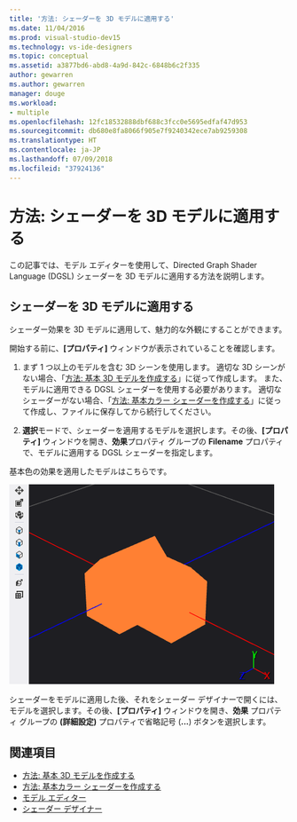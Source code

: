 ```yaml
---
title: '方法: シェーダーを 3D モデルに適用する'
ms.date: 11/04/2016
ms.prod: visual-studio-dev15
ms.technology: vs-ide-designers
ms.topic: conceptual
ms.assetid: a3877bd6-abd8-4a9d-842c-6848b6c2f335
author: gewarren
ms.author: gewarren
manager: douge
ms.workload:
- multiple
ms.openlocfilehash: 12fc18532888dbf688c3fcc0e5695edfaf47d953
ms.sourcegitcommit: db680e8fa8066f905e7f9240342ece7ab9259308
ms.translationtype: HT
ms.contentlocale: ja-JP
ms.lasthandoff: 07/09/2018
ms.locfileid: "37924136"
---
```

# <a name="how-to-apply-a-shader-to-a-3d-model"></a>方法: シェーダーを 3D モデルに適用する

この記事では、モデル エディターを使用して、Directed Graph Shader Language (DGSL) シェーダーを 3D モデルに適用する方法を説明します。

## <a name="apply-a-shader-to-a-3d-model"></a>シェーダーを 3D モデルに適用する

シェーダー効果を 3D モデルに適用して、魅力的な外観にすることができます。

開始する前に、**[プロパティ]** ウィンドウが表示されていることを確認します。

1. まず 1 つ以上のモデルを含む 3D シーンを使用します。 適切な 3D シーンがない場合、「[方法: 基本 3D モデルを作成する](../designers/how-to-create-a-basic-3-d-model.md)」に従って作成します。 また、モデルに適用できる DGSL シェーダーを使用する必要があります。 適切なシェーダーがない場合、「[方法: 基本カラー シェーダーを作成する](../designers/how-to-create-a-basic-color-shader.md)」に従って作成し、ファイルに保存してから続行してください。

2. **選択**モードで、シェーダーを適用するモデルを選択します。その後、**[プロパティ]** ウィンドウを開き、**効果**プロパティ グループの **Filename** プロパティで、モデルに適用する DGSL シェーダーを指定します。

基本色の効果を適用したモデルはこちらです。

![基本色の効果を表示する 3D シーン](../designers/media/digit-3d-model-effect.png)

シェーダーをモデルに適用した後、それをシェーダー デザイナーで開くには、モデルを選択します。その後、**[プロパティ]** ウィンドウを開き、**効果** プロパティ グループの **(詳細設定)** プロパティで省略記号 (**...**) ボタンを選択します。

## <a name="see-also"></a>関連項目

- [方法: 基本 3D モデルを作成する](../designers/how-to-create-a-basic-3-d-model.md)
- [方法: 基本カラー シェーダーを作成する](../designers/how-to-create-a-basic-color-shader.md)
- [モデル エディター](../designers/model-editor.md)
- [シェーダー デザイナー](../designers/shader-designer.md)